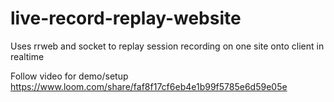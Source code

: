 # live-record-replay-website
Uses rrweb and socket to replay session recording on one site onto client in realtime


Follow video for demo/setup
https://www.loom.com/share/faf8f17cf6eb4e1b99f5785e6d59e05e
